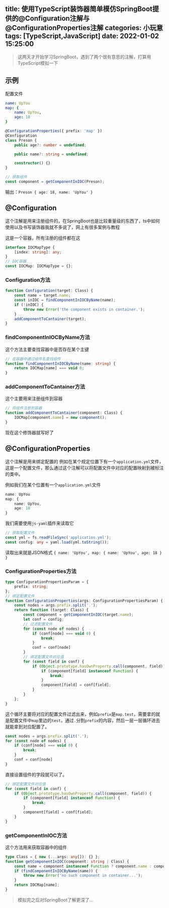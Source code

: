 title: 使用TypeScript装饰器简单模仿SpringBoot提供的@Configuration注解与@ConfigurationProperties注解
categories: 小玩意
tags: [TypeScript,JavaScript]
date: 2022-01-02 15:25:00
---
> 这两天才开始学习SpringBoot，遇到了两个很有意思的注解，打算用TypeScript模拟一下

## 示例
配置文件
```yml
name: UpYou
map: {
    name: UpYou,
    age: 18
}
```

```ts
@ConfigurationProperties({ prefix: 'map' })
@Configuration
class Preson {
    public age?: number = undefined;

    public name?: string = undefined;

    constructor() {}
}

// 获取组件
const component = getComponentInIOC(Preson);
```
输出：`Preson { age: 18, name: 'UpYou' }`

## @Configuration
这个注解是用来注册组件的，在SpringBoot也是比较重量级的东西了，ts中如何使用以及书写装饰器我就不多说了，网上有很多案例与教程

这是一个容器，所有注册的组件都在这
```ts
interface IOCMapType {
    [index: string]: any;
}
// IOC容器
const IOCMap: IOCMapType = {};
```

### Configuration方法
```ts
function Configuration(target: Class) {
    const name = target.name;
    const inIOC = findComponentInIOCByName(name);
    if (!inIOC) {
        throw new Error('the component exists in container.');
    }
    addComponentToCantainer(target);
}
```

### findComponentInIOCByName方法
这个方法主要查找容器中是否存在某个主键
```ts
// 在容器中通过组件名查找组件
function findComponentInIOCByName(name: string) {
    return IOCMap[name] === void 0;
}
```


### addComponentToCantainer方法
这个主要用来注册组件到容器
```ts
// 将组件注册到容器
function addComponentToCantainer(component: Class) {
    IOCMap[component.name] = new component();
}
```
现在这个修饰器就写好了

## @ConfigurationProperties
这个注解是用来绑定配置的
例如在某个规定位置下有一个`application.yml`文件，这是一个配置文件，那么通过这个注解可以将配置文件中对应的配置映射到被标注的类中。

例如我们在某个位置有一个`application.yml`文件
```ts
name: UpYou
map: {
    name: UpYou,
    age: 18
}
```
我们需要使用`js-yaml`插件来读取它
```ts
// 获取配置文件
const yml = fs.readFileSync('application.yml');
const config: any = yaml.load(yml.toString());
```
读取出来就是JSON格式
`{ name: 'UpYou', map: { name: 'UpYou', age: 18 } }`

### ConfigurationProperties方法
```ts
type ConfigurationPropertiesParam = {
    prefix: string;
};
// 绑定配置文件
function ConfigurationProperties(args: ConfigurationPropertiesParam) {
    const nodes = args.prefix.split('.');
    return function (target: Class) {
        const component = getComponentInIOC(target.name);
        let conf = config;
        // 过滤配置文件
        for (const node of nodes) {
            if (conf[node] === void 0) {
                break;
            }
            conf = conf[node]
        }
        // 绑定配置文件对应值
        for (const field in conf) {
            if (Object.prototype.hasOwnProperty.call(component, field)) {
                if (component[field] instanceof Function) {
                    break;
                }
                component[field] = conf[field];
            }
        }
    };
}
```
这个循环主要将对应的配置文件过滤出来，例如`prefix`是`map.test`，需要拿的就是配置文件中`map`里边的`test`，通过`.`分割`prefix`的内容，然后一层一层循环进去就能拿到对应配置了。
```ts
const nodes = args.prefix.split('.');
for (const node of nodes) {
    if (conf[node] === void 0) {
        break;
    }
    conf = conf[node]
}
```
直接设置组件的字段就可以了。
```ts
// 绑定配置文件对应值
for (const field in conf) {
    if (Object.prototype.hasOwnProperty.call(component, field)) {
        if (component[field] instanceof Function) {
            break;
        }
        component[field] = conf[field];
    }
}
```

### getComponentInIOC方法
这个方法用来获取容器中的组件
```ts
type Class = { new (...args: any[]): {} };
function getComponentInIOC(component: string | Class) {
    const name = component instanceof Function ? component.name : component;
    if (findComponentInIOCByName(name)) {
        throw new Error('no such component in container...');
    }
    return IOCMap[name];
}
```


> 模拟完之后对SpringBoot了解更深了...